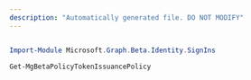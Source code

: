 ```yaml
---
description: "Automatically generated file. DO NOT MODIFY"
---
```


```powershell

Import-Module Microsoft.Graph.Beta.Identity.SignIns

Get-MgBetaPolicyTokenIssuancePolicy

```